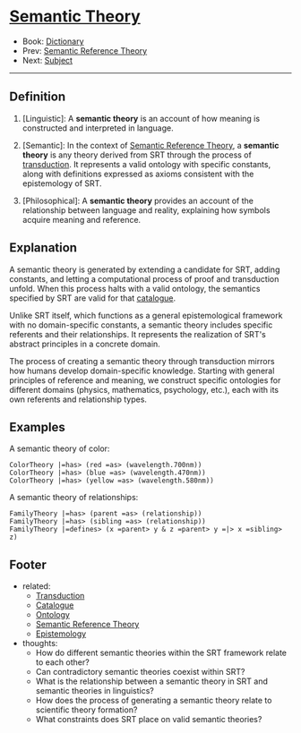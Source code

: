 # [Semantic Theory](https://dna-platform.github.io/inexplicable-phenomena/dictionary/semantic-theory.html)
- Book: [Dictionary](./.dictionary.md)
- Prev: [Semantic Reference Theory](./semantic-reference-theory.md)
- Next: [Subject](./subject.md)
---

## Definition

1. [Linguistic]: A **semantic theory** is an account of how meaning is constructed and interpreted in language.

2. [Semantic]: In the context of [Semantic Reference Theory](semantic-reference-theory.md), a **semantic theory** is any theory derived from SRT through the process of [transduction](transduction.md). It represents a valid ontology with specific constants, along with definitions expressed as axioms consistent with the epistemology of SRT.

3. [Philosophical]: A **semantic theory** provides an account of the relationship between language and reality, explaining how symbols acquire meaning and reference.

## Explanation

A semantic theory is generated by extending a candidate for SRT, adding constants, and letting a computational process of proof and transduction unfold. When this process halts with a valid ontology, the semantics specified by SRT are valid for that [catalogue](catalogue.md).

Unlike SRT itself, which functions as a general epistemological framework with no domain-specific constants, a semantic theory includes specific referents and their relationships. It represents the realization of SRT's abstract principles in a concrete domain.

The process of creating a semantic theory through transduction mirrors how humans develop domain-specific knowledge. Starting with general principles of reference and meaning, we construct specific ontologies for different domains (physics, mathematics, psychology, etc.), each with its own referents and relationship types.

## Examples

A semantic theory of color:
```
ColorTheory |=has> (red =as> (wavelength.700nm))
ColorTheory |=has> (blue =as> (wavelength.470nm))
ColorTheory |=has> (yellow =as> (wavelength.580nm))
```

A semantic theory of relationships:
```
FamilyTheory |=has> (parent =as> (relationship))
FamilyTheory |=has> (sibling =as> (relationship))
FamilyTheory |=defines> (x =parent> y & z =parent> y =|> x =sibling> z)
```

## Footer
- related: 
  - [Transduction](transduction.md)
  - [Catalogue](catalogue.md)
  - [Ontology](ontology.md)
  - [Semantic Reference Theory](semantic-reference-theory.md)
  - [Epistemology](epistemology.md)
- thoughts:
  - How do different semantic theories within the SRT framework relate to each other?
  - Can contradictory semantic theories coexist within SRT?
  - What is the relationship between a semantic theory in SRT and semantic theories in linguistics?
  - How does the process of generating a semantic theory relate to scientific theory formation?
  - What constraints does SRT place on valid semantic theories?